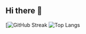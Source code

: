 ## Hi there 👋

[![GitHub Streak]([https://git.io/streak-stats](https://streak-stats.demolab.com?user=gan-h&hide_border=true&border_radius=10&card_height=190&hide_longest_streak=true))
![Top Langs](https://denvercoder1-github-readme-stats.vercel.app/api/top-langs/?username=gan-h&langs_count=8&layout=compact&theme=react&hide_border=true&bg_color=1F222E&title_color=F85D7F&icon_color=F8D866&hide=Jupyter%20Notebook,Roff)
